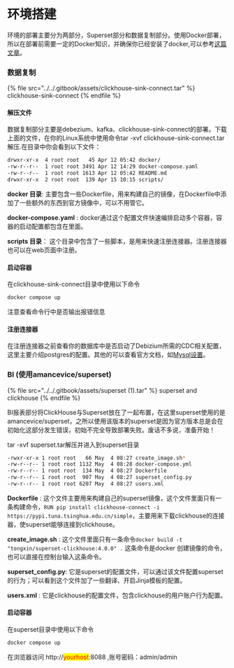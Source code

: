 # 环境搭建

环境的部署主要分为两部分，Superset部分和数据复制部分。使用Docker部署，所以在部署前需要一定的Docker知识，并确保你已经安装了docker,可以参考[这篇文章](../../qi-ta-gong-ju-yu-wen-dang/ubuntu-22.0.4-huan-jing-pei-zhi.md#id-5-an-zhuang-docker)。

### 数据复制

{% file src="../../.gitbook/assets/clickhouse-sink-connect.tar" %}
clickhouse-sink-connect
{% endfile %}

#### 解压文件

数据复制部分主要是debezium、kafka、clickhouse-sink-connect的部署。下载上面的文件，在你的Linux系统中使用命令tar -xvf clickhouse-sink-connect.tar解压.在目录中你会看到以下文件：

```sh
drwxr-xr-x  4 root root   45 Apr 12 05:42 docker/
-rw-r--r--  1 root root 3491 Apr 12 14:29 docker-compose.yaml
-rw-r--r--  1 root root 1613 Apr 12 05:42 README.md
drwxr-xr-x  2 root root  139 Apr 15 10:15 scripts/
```

**docker 目录**:  主要包含一些Dockerfile，用来构建自己的镜像，在Dockerfile中添加了一些额外的东西到官方镜像中，可以不用管它。&#x20;

**docker-compose.yaml** : docker通过这个配置文件快速编排启动多个容器，容器的启动配置都包含在里面。

**scripts 目录**： 这个目录中包含了一些脚本，是用来快速注册连接器。注册连接器也可以在web页面中注册。

#### 启动容器

在clickhouse-sink-connect目录中使用以下命令

```bash
docker compose up
```

注意查看命令行中是否输出报错信息



#### 注册连接器

在注册连接器之前查看你的数据库中是否启动了Debizium所需的CDC相关配置，这里主要介绍postgres的配置。其他的可以查看官方文档，如[Mysql设置](https://debezium.io/documentation/reference/2.5/connectors/mysql.html#setting-up-mysql)。



### BI  (使用amancevice/superset)

{% file src="../../.gitbook/assets/superset (1).tar" %}
superset and clickhouse
{% endfile %}

BI报表部分将ClickHouse与Superset放在了一起布置，在这里superset使用的是amancevice/superset，之所以使用该版本的superset是因为官方版本总是会在初始化这部分发生错误，初始不完全导致部署失败。废话不多说，准备开始！



tar -xvf superset.tar解压并进入到superset目录

```bash
-rwxr-xr-x 1 root root   66 May  4 08:27 create_image.sh*
-rw-r--r-- 1 root root 1132 May  4 08:28 docker-compose.yml
-rw-r--r-- 1 root root  134 May  4 08:27 Dockerfile
-rw-r--r-- 1 root root  907 May  4 08:27 superset_config.py
-rw-r--r-- 1 root root 6207 May  4 08:27 users.xml
```



**Dockerfile** : 这个文件主要用来构建自己的superset镜像，这个文件里面只有一条构建命令，`RUN pip install clickhouse-connect -i https://pypi.tuna.tsinghua.edu.cn/simple`，主要用来下载clickhouse的连接器，使superset能够连接到clickhouse。

**create\_image.sh** :   这个文件里面只有一条命令`docker build -t "tongxin/superset-clickhouse:4.0.0" .` 这条命令是docker 创建镜像的命令，也可以直接在控制台输入这条命令。

**superset\_config.py**:  它是superset的配置文件，可以通过该文件配置superset的行为；可以看到这个文件加了一些翻译、开启Jinja模板的配置。

**users.xml** : 它是clickhouse的配置文件，包含clickhouse的用户账户行为配置。



#### 启动容器

在superset目录中使用以下命令

```bash
docker compose up
```

在浏览器访问 http://<mark style="color:red;">yourhost</mark>:8088 ,账号密码：admin/admin&#x20;



&#x20;





